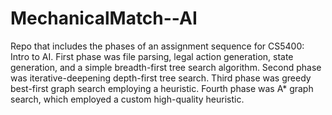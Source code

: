 # MechanicalMatch--AI
Repo that includes the phases of an assignment sequence for CS5400: Intro to AI. First phase was file parsing, legal action generation, state generation, and a simple breadth-first tree search algorithm. Second phase was iterative-deepening depth-first tree search. Third phase was greedy best-first graph search employing a heuristic. Fourth phase was A* graph search, which employed a custom high-quality heuristic.

